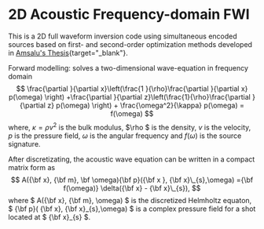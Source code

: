 # 2D Acoustic Frequency-domain FWI

This is a 2D full waveform inversion code using simultaneous encoded sources based on first- and second-order optimization methods developed in [Amsalu's Thesis](https://saig.physics.ualberta.ca/lib/exe/fetch.php?media=publications:theses:2014_amsalu_phd.pdf){target="_blank"}.

Forward modelling: solves a two-dimensional wave-equation in frequency domain
$$
\frac{\partial }{\partial x}\left(\frac{1 }{\rho}\frac{\partial }{\partial x} p(\omega) \right) +\frac{\partial }{\partial z}\left(\frac{1}{\rho}\frac{\partial }{\partial z} p(\omega) \right) + \frac{\omega^2}{\kappa} p(\omega) =  f(\omega)
$$
where, $\kappa = \rho v^2$  is the bulk modulus, $\rho $  is the density, $v$ is the velocity, $p$ is the pressure field,  $\omega$ is the angular frequency and $f(\omega)$ is the source signature. 

After discretizating,  the acoustic wave equation can be written in a compact  matrix form as  
$$
A({\bf x}, {\bf m}, \bf \omega){\bf p}({\bf x }, {\bf x}\_{s},\omega) ={\bf f(\omega)} \delta({\bf x} - {\bf x}\_{s}),
$$
where $ A({\bf x}, {\bf m}, \omega) $ is the discretized Helmholtz equaton, $ {\bf p}( {\bf x}, {\bf x}\_{s},\omega) $ is a complex pressure field for a shot located at $ {\bf x}\_{s} $.